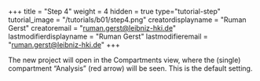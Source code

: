 +++
title = "Step 4"
weight = 4
hidden = true
type="tutorial-step"
tutorial_image = "/tutorials/b01/step4.png"
creatordisplayname = "Ruman Gerst"
creatoremail = "ruman.gerst@leibniz-hki.de"
lastmodifierdisplayname = "Ruman Gerst"
lastmodifieremail = "ruman.gerst@leibniz-hki.de"
+++

The new project will open in the Compartments view, where the (single) compartment “Analysis” (red arrow) will be seen. This is the default setting. 